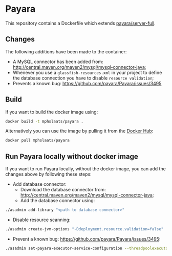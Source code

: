 # Payara
This repository contains a Dockerfile which extends [payara/server-full](https://hub.docker.com/r/payara/server-full).

## Changes
The following additions have been made to the container:
* A MySQL connector has been added from: http://central.maven.org/maven2/mysql/mysql-connector-java;
* Whenever you use a `glassfish-resources.xml` in your project to define the database connection you have to disable `resource validation`;
* Prevents a known bug: https://github.com/payara/Payara/issues/3495

## Build
If you want to build the docker image using:
```bash
docker build -t mphslaats/payara .
```
Alternatively you can use the image by pulling it from the [Docker Hub](https://hub.docker.com/r/mphslaats/payara):
```bash
docker pull mphslaats/payara
```

## Run Payara locally without docker image
If you want to run Payara locally, without the docker image, you can add the changes above by following these steps:
* Add database connector:
  * Download the database connector from: http://central.maven.org/maven2/mysql/mysql-connector-java;
  * Add the database connector using:
```bash
./asadmin add-library "<path to database connector>"
```
* Disable resource scanning:
```bash
./asadmin create-jvm-options "-Ddeployment.resource.validation=false"
```
* Prevent a known bug: https://github.com/payara/Payara/issues/3495:
```bash
./asadmin set-payara-executor-service-configuration --threadpoolexecutorqueuesize 1000
```
